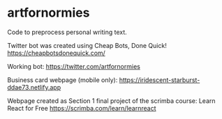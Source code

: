 # artfornormies
Code to preprocess personal writing text.

Twitter bot was created using Cheap Bots, Done Quick! https://cheapbotsdonequick.com/ 



Working bot: https://twitter.com/artfornormies 

Business card webpage (mobile only): https://iridescent-starburst-ddae73.netlify.app 

Webpage created as Section 1 final project of the scrimba course: Learn React for Free https://scrimba.com/learn/learnreact 